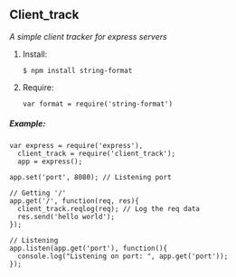 Client_track
-----

*A simple client tracker for express servers*

1.  Install:

        $ npm install string-format

2.  Require:

        var format = require('string-format')


##### Example:

```
var express = require('express'),
  client_track = require('client_track');
  app = express();

app.set('port', 8080); // Listening port

// Getting '/'
app.get('/', function(req, res){
  client_track.reqlog(req); // Log the req data
  res.send('hello world');
});

// Listening
app.listen(app.get('port'), function(){
  console.log("Listening on port: ", app.get('port'));
});

```